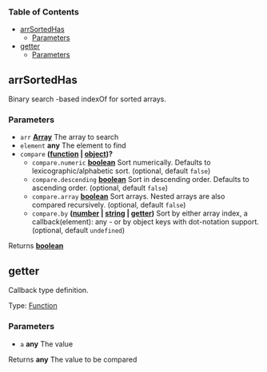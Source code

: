 <!-- Generated by documentation.js. Update this documentation by updating the source code. -->

### Table of Contents

-   [arrSortedHas][1]
    -   [Parameters][2]
-   [getter][3]
    -   [Parameters][4]

## arrSortedHas

Binary search  -based indexOf for sorted arrays.

### Parameters

-   `arr` **[Array][5]** The array to search
-   `element` **any** The element to find
-   `compare` **([function][6] \| [object][7])?** 
    -   `compare.numeric` **[boolean][8]** Sort numerically. Defaults to lexicographic/alphabetic sort. (optional, default `false`)
    -   `compare.descending` **[boolean][8]** Sort in descending order. Defaults to ascending order. (optional, default `false`)
    -   `compare.array` **[boolean][8]** Sort arrays. Nested arrays are also compared recursively. (optional, default `false`)
    -   `compare.by` **([number][9] \| [string][10] \| [getter][11])** Sort by either array index, a callback(element): any - or by object keys with dot-notation support. (optional, default `undefined`)

Returns **[boolean][8]** 

## getter

Callback type definition.

Type: [Function][6]

### Parameters

-   `a` **any** The value

Returns **any** The value to be compared

[1]: #arrsortedhas

[2]: #parameters

[3]: #getter

[4]: #parameters-1

[5]: https://developer.mozilla.org/docs/Web/JavaScript/Reference/Global_Objects/Array

[6]: https://developer.mozilla.org/docs/Web/JavaScript/Reference/Statements/function

[7]: https://developer.mozilla.org/docs/Web/JavaScript/Reference/Global_Objects/Object

[8]: https://developer.mozilla.org/docs/Web/JavaScript/Reference/Global_Objects/Boolean

[9]: https://developer.mozilla.org/docs/Web/JavaScript/Reference/Global_Objects/Number

[10]: https://developer.mozilla.org/docs/Web/JavaScript/Reference/Global_Objects/String

[11]: #getter
